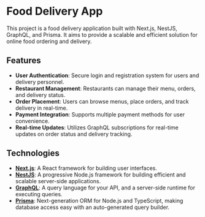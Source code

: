 # Food Delivery App

This project is a food delivery application built with Next.js, NestJS, GraphQL, and Prisma. It aims to provide a scalable and efficient solution for online food ordering and delivery.

## Features

- **User Authentication**: Secure login and registration system for users and delivery personnel.
- **Restaurant Management**: Restaurants can manage their menu, orders, and delivery status.
- **Order Placement**: Users can browse menus, place orders, and track delivery in real-time.
- **Payment Integration**: Supports multiple payment methods for user convenience.
- **Real-time Updates**: Utilizes GraphQL subscriptions for real-time updates on order status and delivery tracking.

## Technologies

- **[Next.js](https://nextjs.org/)**: A React framework for building user interfaces.
- **[NestJS](https://nestjs.com/)**: A progressive Node.js framework for building efficient and scalable server-side applications.
- **[GraphQL](https://graphql.org/)**: A query language for your API, and a server-side runtime for executing queries.
- **[Prisma](https://www.prisma.io/)**: Next-generation ORM for Node.js and TypeScript, making database access easy with an auto-generated query builder.
